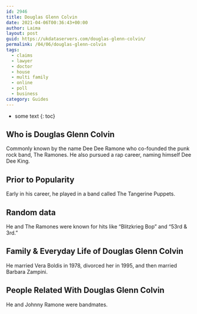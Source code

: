 ```yaml
---
id: 2946
title: Douglas Glenn Colvin
date: 2021-04-06T00:36:43+00:00
author: Laima
layout: post
guid: https://ukdataservers.com/douglas-glenn-colvin/
permalink: /04/06/douglas-glenn-colvin
tags:
  - claims
  - lawyer
  - doctor
  - house
  - multi family
  - online
  - poll
  - business
category: Guides
---
```


* some text
{: toc}


## Who is Douglas Glenn Colvin
                  
                  
                  
Commonly known by the name Dee Dee Ramone who co-founded the punk rock band, The Ramones. He also pursued a rap career, naming himself Dee Dee King.
                  
              
            
              
            
                
                
                
## Prior to Popularity
                  
                  
                  
Early in his career, he played in a band called The Tangerine Puppets.
                  
              
            
              
            
                
                
                
## Random data
                  
                  
                  
He and The Ramones were known for hits like &#8220;Blitzkrieg Bop&#8221; and &#8220;53rd & 3rd.&#8221;
                  
              
            
              
            
                
                
                
## Family & Everyday Life of Douglas Glenn Colvin
                  
                  
                  
He married Vera Boldis in 1978, divorced her in 1995, and then married Barbara Zampini.
                  
              
            
              
            
                
                
                
## People Related With Douglas Glenn Colvin
                  
                  
                  
He and Johnny Ramone were bandmates.
                  
              
            
              
            
                
              
            
              
              
            
            
              
            
          
          
          